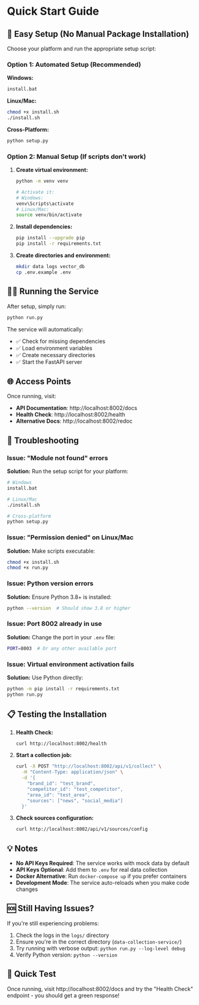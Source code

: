 # Quick Start Guide

## 🚀 Easy Setup (No Manual Package Installation)

Choose your platform and run the appropriate setup script:

### Option 1: Automated Setup (Recommended)

**Windows:**
```bash
install.bat
```

**Linux/Mac:**
```bash
chmod +x install.sh
./install.sh
```

**Cross-Platform:**
```bash
python setup.py
```

### Option 2: Manual Setup (If scripts don't work)

1. **Create virtual environment:**
   ```bash
   python -m venv venv
   
   # Activate it:
   # Windows:
   venv\Scripts\activate
   # Linux/Mac:
   source venv/bin/activate
   ```

2. **Install dependencies:**
   ```bash
   pip install --upgrade pip
   pip install -r requirements.txt
   ```

3. **Create directories and environment:**
   ```bash
   mkdir data logs vector_db
   cp .env.example .env
   ```

## 🏃‍♂️ Running the Service

After setup, simply run:
```bash
python run.py
```

The service will automatically:
- ✅ Check for missing dependencies
- ✅ Load environment variables
- ✅ Create necessary directories
- ✅ Start the FastAPI server

## 🌐 Access Points

Once running, visit:
- **API Documentation**: http://localhost:8002/docs
- **Health Check**: http://localhost:8002/health
- **Alternative Docs**: http://localhost:8002/redoc

## 🔧 Troubleshooting

### Issue: "Module not found" errors

**Solution:** Run the setup script for your platform:
```bash
# Windows
install.bat

# Linux/Mac  
./install.sh

# Cross-platform
python setup.py
```

### Issue: "Permission denied" on Linux/Mac

**Solution:** Make scripts executable:
```bash
chmod +x install.sh
chmod +x run.py
```

### Issue: Python version errors

**Solution:** Ensure Python 3.8+ is installed:
```bash
python --version  # Should show 3.8 or higher
```

### Issue: Port 8002 already in use

**Solution:** Change the port in your `.env` file:
```bash
PORT=8003  # Or any other available port
```

### Issue: Virtual environment activation fails

**Solution:** Use Python directly:
```bash
python -m pip install -r requirements.txt
python run.py
```

## 📋 Testing the Installation

1. **Health Check:**
   ```bash
   curl http://localhost:8002/health
   ```

2. **Start a collection job:**
   ```bash
   curl -X POST "http://localhost:8002/api/v1/collect" \
     -H "Content-Type: application/json" \
     -d '{
       "brand_id": "test_brand",
       "competitor_id": "test_competitor", 
       "area_id": "test_area",
       "sources": ["news", "social_media"]
     }'
   ```

3. **Check sources configuration:**
   ```bash
   curl http://localhost:8002/api/v1/sources/config
   ```

## 💡 Notes

- **No API Keys Required**: The service works with mock data by default
- **API Keys Optional**: Add them to `.env` for real data collection
- **Docker Alternative**: Run `docker-compose up` if you prefer containers
- **Development Mode**: The service auto-reloads when you make code changes

## 🆘 Still Having Issues?

If you're still experiencing problems:

1. Check the logs in the `logs/` directory
2. Ensure you're in the correct directory (`data-collection-service/`)
3. Try running with verbose output: `python run.py --log-level debug`
4. Verify Python version: `python --version`

## 🎯 Quick Test

Once running, visit http://localhost:8002/docs and try the "Health Check" endpoint - you should get a green response! 